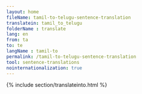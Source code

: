 ```yaml
---
layout: home
fileName: tamil-to-telugu-sentence-translation
translatein: tamil_to_telugu
folderName : translate
lang: en
from: ta
to: te
langName : tamil-to
permalink: /tamil-to-telugu-sentence-translation
tool: sentence-translations
nointernationalization: true
---
```

{% include section/translateinto.html %}
